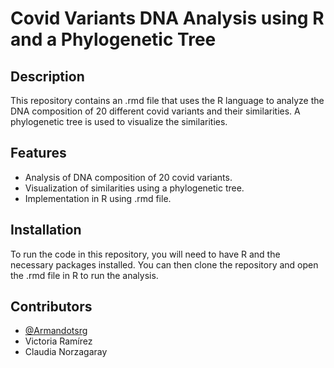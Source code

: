 # Covid Variants DNA Analysis using R and a Phylogenetic Tree

## Description

This repository contains an .rmd file that uses the R language to analyze the DNA composition of 20 different covid variants and their similarities. A phylogenetic tree is used to visualize the similarities.

## Features

- Analysis of DNA composition of 20 covid variants.
- Visualization of similarities using a phylogenetic tree.
- Implementation in R using .rmd file.

## Installation

To run the code in this repository, you will need to have R and the necessary packages installed. You can then clone the repository and open the .rmd file in R to run the analysis.

## Contributors

- [@Armandotsrg](https://github.com/Armandotrsg)
- Victoria Ramírez
- Claudia Norzagaray


